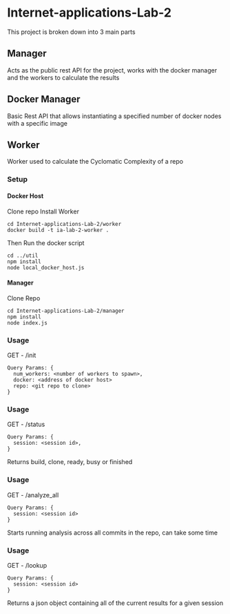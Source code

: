# Internet-applications-Lab-2

This project is broken down into 3 main parts

## Manager
Acts as the public rest API for the project, works with the docker manager and the workers to calculate the results

## Docker Manager
Basic Rest API that allows instantiating a specified number of docker nodes with a specific image

## Worker
Worker used to calculate the Cyclomatic Complexity of a repo

### Setup
#### Docker Host
Clone repo
Install Worker

```
cd Internet-applications-Lab-2/worker
docker build -t ia-lab-2-worker .
```

Then Run the docker script
```
cd ../util
npm install
node local_docker_host.js
```

#### Manager
Clone Repo
```
cd Internet-applications-Lab-2/manager
npm install
node index.js
```

### Usage
GET - /init
```
Query Params: {
  num_workers: <number of workers to spawn>,
  docker: <address of docker host>
  repo: <git repo to clone>
}
```

### Usage
GET - /status
```
Query Params: {
  session: <session id>,
}
```

Returns build, clone, ready, busy or finished

### Usage
GET - /analyze_all
```
Query Params: {
  session: <session id>
}
```
Starts running analysis across all commits in the repo, can take some time

### Usage
GET - /lookup
```
Query Params: {
  session: <session id>
}
```

Returns a json object containing all of the current results for a given session
